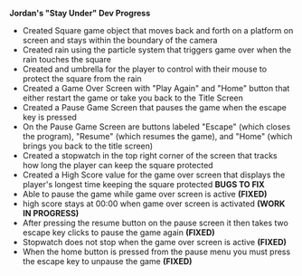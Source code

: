 **__Jordan's "Stay Under" Dev Progress__**
- Created Square game object that moves back and forth on a platform on screen and stays within the boundary of the camera
- Created rain using the particle system that triggers game over when the rain touches the square
- Created and umbrella for the player to control with their mouse to protect the square from the rain
- Created a Game Over Screen with "Play Again" and "Home" button that either restart the game or take you back to the Title Screen
- Created a Pause Game Screen that pauses the game when the escape key is pressed
- On the Pause Game Screen are buttons labeled "Escape" (which closes the program), "Resume" (which resumes the game), and "Home" (which brings you back to the title screen)
- Created a stopwatch in the top right corner of the screen that tracks how long the player can keep the square protected
- Created a High Score value for the game over screen that displays the player's longest time keeping the square protected
**__BUGS TO FIX__** 
- Able to pause the game while game over screen is active **(FIXED)**
- high score stays at 00:00 when game over screen is activated **(WORK IN PROGRESS)**
- After pressing the resume button on the pause screen it then takes two escape key clicks to pause the game again **(FIXED)**
- Stopwatch does not stop when the game over screen is active **(FIXED)**
- When the home button is pressed from the pause menu you must press the escape key to unpause the game **(FIXED)**
